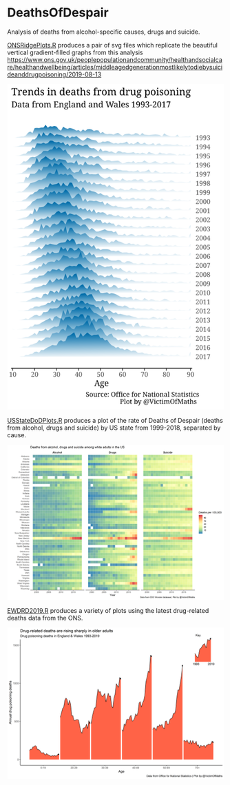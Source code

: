 # DeathsOfDespair
Analysis of deaths from alcohol-specific causes, drugs and suicide.

[ONSRidgePlots.R](https://github.com/VictimOfMaths/DeathsOfDespair/blob/master/ONSRidgePlots.R) produces a pair of svg files which replicate the beautiful vertical gradient-filled graphs from this analysis https://www.ons.gov.uk/peoplepopulationandcommunity/healthandsocialcare/healthandwellbeing/articles/middleagedgenerationmostlikelytodiebysuicideanddrugpoisoning/2019-08-13

![test](https://github.com/VictimOfMaths/DeathsOfDespair/blob/master/DrugDeaths.svg)

[USStateDoDPlots.R](https://github.com/VictimOfMaths/DeathsOfDespair/blob/master/USStateDoDPlots.R) produces a plot of the rate of Deaths of Despair (deaths from alcohol, drugs and suicide) by US state from 1999-2018, separated by cause.

![US Deaths of Despair by state](https://github.com/VictimOfMaths/DeathsOfDespair/blob/master/DoDUSStates.png)

[EWDRD2019.R](https://github.com/VictimOfMaths/DeathsOfDespair/blob/master/EWDRD2019.R) produces a variety of plots using the latest drug-related deaths data from the ONS.

![Drug-related deaths by age](https://github.com/VictimOfMaths/DeathsOfDespair/blob/master/DRDfullEW.png)
